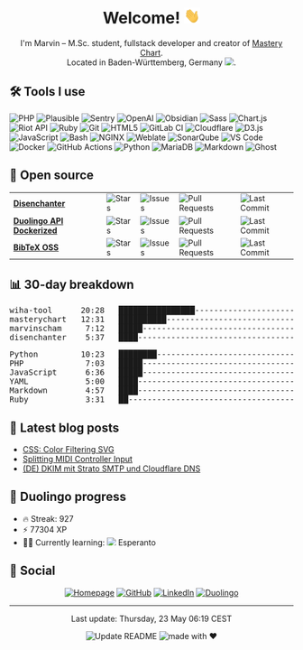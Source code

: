 <h1 align="center" style="text-align:center;">Welcome! <img height="28" style="height:1em;display:inline-block;" src="https://raw.githubusercontent.com/marvinscham/marvinscham/main/resources/wave.gif"></h1>
<p align="center" style="text-align:center;">I'm Marvin – M.Sc. student, fullstack developer and creator of <a href="https://masterychart.com">Mastery Chart</a>.<br>Located in Baden-Württemberg, Germany <img height="16" style="height:1em;display:inline-block;" src="https://marvinscham.de/assets/img/lang/de.png">.</p>


<h2>🛠 Tools I use</h2>
<p>
<img alt="PHP" style="display:inline-block;" src="https://img.shields.io/badge/-PHP-777BB4?style=flat-square&logo=php&logoColor=white" />
<img alt="Plausible" style="display:inline-block;" src="https://img.shields.io/badge/-Plausible-5850EC?style=flat-square&logo=plausibleanalytics&logoColor=white" />
<img alt="Sentry" style="display:inline-block;" src="https://img.shields.io/badge/-Sentry-362D59?style=flat-square&logo=sentry&logoColor=white" />
<img alt="OpenAI" style="display:inline-block;" src="https://img.shields.io/badge/-OpenAI-412991?style=flat-square&logo=openai&logoColor=white" />
<img alt="Obsidian" style="display:inline-block;" src="https://img.shields.io/badge/-Obsidian-7C3AED?style=flat-square&logo=obsidian&logoColor=white" />
<img alt="Sass" style="display:inline-block;" src="https://img.shields.io/badge/-Sass-CC6699?style=flat-square&logo=sass&logoColor=white" />
<img alt="Chart.js" style="display:inline-block;" src="https://img.shields.io/badge/-Chart.js-FF6384?style=flat-square&logo=chartdotjs&logoColor=white" />
<img alt="Riot API" style="display:inline-block;" src="https://img.shields.io/badge/-Riot_API-EB0029?style=flat-square&logo=riotgames&logoColor=white" />
<img alt="Ruby" style="display:inline-block;" src="https://img.shields.io/badge/-Ruby-CC342D?style=flat-square&logo=ruby&logoColor=white" />
<img alt="Git" style="display:inline-block;" src="https://img.shields.io/badge/-Git-F05032?style=flat-square&logo=git&logoColor=white" />
<img alt="HTML5" style="display:inline-block;" src="https://img.shields.io/badge/-HTML5-E34F26?style=flat-square&logo=html5&logoColor=white" />
<img alt="GitLab CI" style="display:inline-block;" src="https://img.shields.io/badge/-GitLab_CI-FC6D26?style=flat-square&logo=gitlab&logoColor=white" />
<img alt="Cloudflare" style="display:inline-block;" src="https://img.shields.io/badge/-Cloudflare-F38020?style=flat-square&logo=cloudflare&logoColor=white" />
<img alt="D3.js" style="display:inline-block;" src="https://img.shields.io/badge/-D3.js-F9A03C?style=flat-square&logo=d3dotjs&logoColor=white" />
<img alt="JavaScript" style="display:inline-block;" src="https://img.shields.io/badge/-JavaScript-F7DF1E?style=flat-square&logo=javascript&logoColor=white" />
<img alt="Bash" style="display:inline-block;" src="https://img.shields.io/badge/-Bash-4EAA25?style=flat-square&logo=gnubash&logoColor=white" />
<img alt="NGINX" style="display:inline-block;" src="https://img.shields.io/badge/-NGINX-009639?style=flat-square&logo=nginx&logoColor=white" />
<img alt="Weblate" style="display:inline-block;" src="https://img.shields.io/badge/-Weblate-2ECCAA?style=flat-square&logo=weblate&logoColor=white" />
<img alt="SonarQube" style="display:inline-block;" src="https://img.shields.io/badge/-SonarQube-4E9BCD?style=flat-square&logo=sonarqube&logoColor=white" />
<img alt="VS Code" style="display:inline-block;" src="https://img.shields.io/badge/-VS_Code-007ACC?style=flat-square&logo=visual-studio-code&logoColor=white" />
<img alt="Docker" style="display:inline-block;" src="https://img.shields.io/badge/-Docker-2496ED?style=flat-square&logo=Docker&logoColor=white" />
<img alt="GitHub Actions" style="display:inline-block;" src="https://img.shields.io/badge/-GitHub_Actions-2496ED?style=flat-square&logo=githubactions&logoColor=white" />
<img alt="Python" style="display:inline-block;" src="https://img.shields.io/badge/-Python-3776AB?style=flat-square&logo=python&logoColor=white" />
<img alt="MariaDB" style="display:inline-block;" src="https://img.shields.io/badge/-MariaDB-1F305F?style=flat-square&logo=mariadb&logoColor=white" />
<img alt="Markdown" style="display:inline-block;" src="https://img.shields.io/badge/-Markdown-000000?style=flat-square&logo=markdown&logoColor=white" />
<img alt="Ghost" style="display:inline-block;" src="https://img.shields.io/badge/-Ghost-15171A?style=flat-square&logo=ghost&logoColor=white" />
</p>

<h2>🎁 Open source</h2>

<table>
  <tbody><tr>
      <td><a href="https://github.com/marvinscham/disenchanter"><b>Disenchanter</b></a></td>
      <td><img alt="Stars" src="https://img.shields.io/github/stars/marvinscham/disenchanter?style=flat-square&labelColor=343b41"/></td>
      <td><img alt="Issues" src="https://img.shields.io/github/issues/marvinscham/disenchanter?style=flat-square&labelColor=343b41"/></td>
      <td><img alt="Pull Requests" src="https://img.shields.io/github/issues-pr/marvinscham/disenchanter?style=flat-square&labelColor=343b41"/></td>
      <td><img alt="Last Commit" src="https://img.shields.io/github/last-commit/marvinscham/disenchanter?style=flat-square&labelColor=343b41"/></td>
    </tr><tr>
      <td><a href="https://github.com/marvinscham/duolingo-api-dockerized"><b>Duolingo API Dockerized</b></a></td>
      <td><img alt="Stars" src="https://img.shields.io/github/stars/marvinscham/duolingo-api-dockerized?style=flat-square&labelColor=343b41"/></td>
      <td><img alt="Issues" src="https://img.shields.io/github/issues/marvinscham/duolingo-api-dockerized?style=flat-square&labelColor=343b41"/></td>
      <td><img alt="Pull Requests" src="https://img.shields.io/github/issues-pr/marvinscham/duolingo-api-dockerized?style=flat-square&labelColor=343b41"/></td>
      <td><img alt="Last Commit" src="https://img.shields.io/github/last-commit/marvinscham/duolingo-api-dockerized?style=flat-square&labelColor=343b41"/></td>
    </tr><tr>
      <td><a href="https://github.com/marvinscham/bibtex-oss"><b>BibTeX OSS</b></a></td>
      <td><img alt="Stars" src="https://img.shields.io/github/stars/marvinscham/bibtex-oss?style=flat-square&labelColor=343b41"/></td>
      <td><img alt="Issues" src="https://img.shields.io/github/issues/marvinscham/bibtex-oss?style=flat-square&labelColor=343b41"/></td>
      <td><img alt="Pull Requests" src="https://img.shields.io/github/issues-pr/marvinscham/bibtex-oss?style=flat-square&labelColor=343b41"/></td>
      <td><img alt="Last Commit" src="https://img.shields.io/github/last-commit/marvinscham/bibtex-oss?style=flat-square&labelColor=343b41"/></td>
    </tr></tbody>
</table>
<h2>📊 30-day breakdown</h2>

<pre>
wiha-tool      20:28   ████████████████------------------------   41%
masterychart   12:31   ██████████------------------------------   25%
marvinscham     7:12   █████-----------------------------------   14%
disenchanter    5:37   ████------------------------------------   11%
</pre>

<pre>
Python         10:23   ████████--------------------------------   21%
PHP             7:03   █████-----------------------------------   14%
JavaScript      6:36   █████-----------------------------------   13%
YAML            5:00   ████------------------------------------   10%
Markdown        4:57   ████------------------------------------   10%
Ruby            3:31   ██--------------------------------------    7%
</pre>

<h2>📓 Latest blog posts</h2>
<ul>
<li><a href="https://blog.marvinscham.de/css-color-filtering-svg/">CSS: Color Filtering SVG</a></li>
<li><a href="https://blog.marvinscham.de/splitting-midi/">Splitting MIDI Controller Input</a></li>
<li><a href="https://blog.marvinscham.de/dkim-strato-cloudflare/">(DE) DKIM mit Strato SMTP und Cloudflare DNS</a></li>
</ul>

<h2>🦉 Duolingo progress</h2>
<ul>
  <li>🔥 Streak: 927</li>
  <li>⚡ 77304 XP</li>
  <li>👨‍🎓 Currently learning: <img height="16" style="height:1em;display:inline-block;" src="https://marvinscham.de/assets/img/lang/eo.png"/> Esperanto</li>
</ul>


<h2>👥 Social</h2>

<p align="center" style="text-align:center;"><a href="https://marvinscham.de" style="display:inline-block;" target="_blank"><img alt="Homepage" src="https://img.shields.io/badge/Homepage-%230d254c.svg?&style=for-the-badge&logo=googlechrome&logoColor=white" /></a>
<a href="https://github.vom/marvinscham" style="display:inline-block;" target="_blank"><img alt="GitHub" src="https://img.shields.io/badge/GitHub-%23181717.svg?&style=for-the-badge&logo=github&logoColor=white" /></a>
<a href="https://www.linkedin.com/in/marvin-scham-58576216b/" style="display:inline-block;" target="_blank"><img alt="LinkedIn" src="https://img.shields.io/badge/LinkedIn-%230A66C2.svg?&style=for-the-badge&logo=linkedin&logoColor=white" /></a>
<a href="https://duolingo.com/profile/marvinscham" style="display:inline-block;" target="_blank"><img alt="Duolingo" src="https://img.shields.io/badge/Duolingo-%2358CC02.svg?&style=for-the-badge&logo=duolingo&logoColor=white" /></a>

</p>

<hr>

<p align="center" style="text-align:center;">Last update: Thursday, 23 May 06:19 CEST</p>
<p align="center" style="text-align:center;"><a href="https://github.com/marvinscham/marvinscham/actions/workflows/metrics.yml"><img src="https://github.com/marvinscham/marvinscham/actions/workflows/metrics.yml/badge.svg" alt="Update README" style="display:inline-block;"></a> <img alt="made with ♥" style="display:inline-block;" src="https://img.shields.io/badge/made_with-%E2%99%A5-663399?style=flat&labelColor=%23343B41"></p>